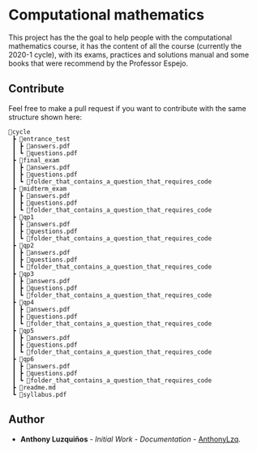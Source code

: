 # Computational mathematics

This project has the the goal to help people with the computational mathematics course, it has the content of all the course (currently the 2020-1 cycle), with its exams, practices and solutions manual and some books that were recommend by the Professor Espejo.

## Contribute

Feel free to make a pull request if you want to contribute with the same structure shown here:

```
📂cycle
 ┣ 📂entrance_test
 ┃ ┣ 📜answers.pdf 
 ┃ ┗ 📜questions.pdf
 ┣ 📂final_exam
 ┃ ┣ 📜answers.pdf
 ┃ ┣ 📜questions.pdf
 ┃ ┗ 📂folder_that_contains_a_question_that_requires_code
 ┣ 📂midterm_exam
 ┃ ┣ 📜answers.pdf
 ┃ ┣ 📜questions.pdf
 ┃ ┗ 📂folder_that_contains_a_question_that_requires_code
 ┣ 📂qp1
 ┃ ┣ 📜answers.pdf
 ┃ ┣ 📜questions.pdf
 ┃ ┗ 📂folder_that_contains_a_question_that_requires_code
 ┣ 📂qp2
 ┃ ┣ 📜answers.pdf
 ┃ ┣ 📜questions.pdf
 ┃ ┗ 📂folder_that_contains_a_question_that_requires_code
 ┣ 📂qp3
 ┃ ┣ 📜answers.pdf
 ┃ ┣ 📜questions.pdf
 ┃ ┗ 📂folder_that_contains_a_question_that_requires_code
 ┣ 📂qp4
 ┃ ┣ 📜answers.pdf
 ┃ ┣ 📜questions.pdf
 ┃ ┗ 📂folder_that_contains_a_question_that_requires_code
 ┣ 📂qp5
 ┃ ┣ 📜answers.pdf
 ┃ ┣ 📜questions.pdf
 ┃ ┗ 📂folder_that_contains_a_question_that_requires_code
 ┣ 📂qp6
 ┃ ┣ 📜answers.pdf
 ┃ ┣ 📜questions.pdf
 ┃ ┗ 📂folder_that_contains_a_question_that_requires_code
 ┣ 📜readme.md
 ┗ 📜syllabus.pdf
```

## Author
-   **Anthony Luzquiños** - _Initial Work_ - _Documentation_ - [AnthonyLzq](https://github.com/AnthonyLzq).
